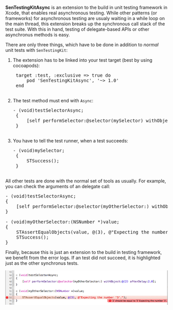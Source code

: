 __SenTestingKitAsync__ is an extension to the build in unit testing framework in Xcode, that enables real asynchronous testing. While other patterns (or frameworks) for asynchronous testing are usualy waiting in a while loop on the main thread, this extension breaks up the synchronous call stack of the test suite. With this in hand, testing of delegate-based APIs or other asynchronus methods is easy.

There are only three things, which have to be done in addition to _normal_ unit tests with `SenTestingKit`:

1. The extension has to be linked into your test target (best by using cocoapods):
	
	<pre>
	target :test, :exclusive => true do
	    pod 'SenTestingKitAsync', '~> 1.0'
	end
	</pre>

2. The test method must end with `Async`:
	
	<pre>- (void)testSelectorAsync;
	{
    	[self performSelector:@selector(mySelector) withObject:nil afterDelay:2.0];
	}
	</pre>

3. You have to tell the test runner, when a test succeeds:

	<pre>- (void)mySelector;
	{
		STSuccess();
	}
	</pre>

All other tests are done with the normal set of tools as usually. For example, you can check the arguments of an delegate call:

<pre>
- (void)testSelectorAsync;
{
	[self performSelector:@selector(myOtherSelector:) withObject:@(2) afterDelay:2.0];
}

- (void)myOtherSelector:(NSNumber *)value;
{
	STAssertEqualObjects(value, @(3), @"Expecting the number '3'.");
	STSuccess();
}
</pre>

Finally, because this is just an extension to the build in testing framework, we benefit from the error logs. If an test did not succeed, it is highlighted just as the other synchronus tests.

![Screenshot of Xcode showing a filed test.](./images/log.png)
